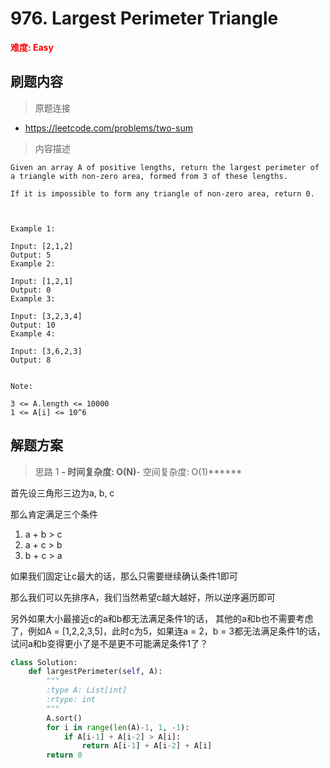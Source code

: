 # 976. Largest Perimeter Triangle

**<font color=red>难度: Easy</font>**

## 刷题内容

> 原题连接

* https://leetcode.com/problems/two-sum

> 内容描述

```
Given an array A of positive lengths, return the largest perimeter of a triangle with non-zero area, formed from 3 of these lengths.

If it is impossible to form any triangle of non-zero area, return 0.

 

Example 1:

Input: [2,1,2]
Output: 5
Example 2:

Input: [1,2,1]
Output: 0
Example 3:

Input: [3,2,3,4]
Output: 10
Example 4:

Input: [3,6,2,3]
Output: 8
 

Note:

3 <= A.length <= 10000
1 <= A[i] <= 10^6
```

## 解题方案

> 思路 1
******- 时间复杂度: O(N)******- 空间复杂度: O(1)******

首先设三角形三边为a, b, c

那么肯定满足三个条件
1. a + b > c
2. a + c > b
3. b + c > a

如果我们固定让c最大的话，那么只需要继续确认条件1即可

那么我们可以先排序A，我们当然希望c越大越好，所以逆序遍历即可

另外如果大小最接近c的a和b都无法满足条件1的话， 其他的a和b也不需要考虑了，例如A = [1,2,2,3,5]，此时c为5，如果连a = 2，b = 3都无法满足条件1的话， 
试问a和b变得更小了是不是更不可能满足条件1了？


```python
class Solution:
    def largestPerimeter(self, A):
        """
        :type A: List[int]
        :rtype: int
        """
        A.sort() 
        for i in range(len(A)-1, 1, -1):
            if A[i-1] + A[i-2] > A[i]:
                return A[i-1] + A[i-2] + A[i]
        return 0
```




































